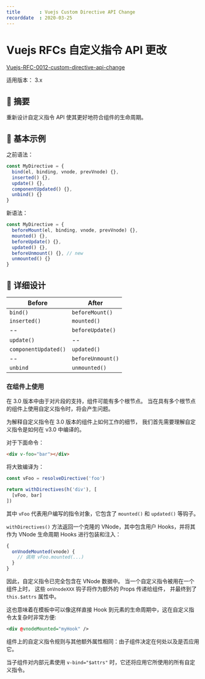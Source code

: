 ```yaml
---
title       : Vuejs Custom Directive API Change
recorddate  : 2020-03-25
---
```


# Vuejs RFCs 自定义指令 API 更改

[Vuejs-RFC-0012-custom-directive-api-change][rfc-0012]

[rfc-0012]: <https://github.com/vuejs/rfcs/blob/master/active-rfcs/0012-custom-directive-api-change.md>


适用版本： 3.x

## 🧭 摘要

重新设计自定义指令 API 使其更好地符合组件的生命周期。

## 🌱 基本示例

之前语法：

```js
const MyDirective = {
  bind(el, binding, vnode, prevVnode) {},
  inserted() {},
  update() {},
  componentUpdated() {},
  unbind() {}
}
```

新语法：

```js
const MyDirective = {
  beforeMount(el, binding, vnode, prevVnode) {},
  mounted() {},
  beforeUpdate() {},
  updated() {},
  beforeUnmount() {}, // new
  unmounted() {}
}
```

## 📜 详细设计

Before | After
-|-
`bind()` | `beforeMount()`
`inserted()` | `mounted()`
-- | `beforeUpdate()`
`update()` | --
`componentUpdated()` | `updated()`
-- | `beforeUnmount()`
`unbind` | `unmounted()`

### 在组件上使用

在 3.0 版本中由于对片段的支持，组件可能有多个根节点。
当在具有多个根节点的组件上使用自定义指令时，将会产生问题。

为解释自定义指令在 3.0 版本的组件上如何工作的细节，
我们首先需要理解自定义指令是如何在 v3.0 中编译的。

对于下面命令：

```html
<div v-foo="bar"></div>
```

将大致编译为：

```js
const vFoo = resolveDirective('foo')

return withDirectives(h('div'), [
  [vFoo, bar]
])
```

其中 `vFoo` 代表用户编写的指令对象，它包含了 `mounted()` 和 `updated()` 等钩子。

`withDirectives()` 方法返回一个克隆的 VNode，其中包含用户 Hooks，并将其作为 VNode 生命周期 Hooks 进行包装和注入：

```js
{
  onVnodeMounted(vnode) {
    // 调用 vFoo.mounted(...)
  }
}
```

因此，自定义指令已完全包含在 VNode 数据中。
当一个自定义指令被用在一个组件上时，
这些 `onVnodeXXX` 钩子将作为额外的 Props 传递给组件，
并最终到了 `this.$attrs` 属性中。

这也意味着在模板中可以像这样直接 Hook 到元素的生命周期中，这在自定义指令太复杂时非常方便:

```xml
<div @vnodeMounted="myHook" />
```

组件上的自定义指令规则与其他额外属性相同：由子组件决定在何处以及是否应用它。

当子组件对内部元素使用 `v-bind="$attrs"` 时，它还将应用它所使用的所有自定义指令。
